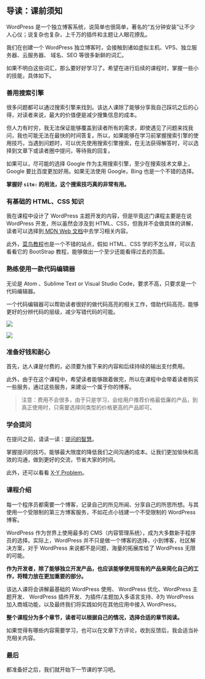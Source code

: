 ## 导读：课前须知

WordPress 是一个独立博客系统，说简单也很简单，著名的“五分钟安装”让不少人心仪；说复杂也复杂，上千万的插件和主题让人眼花撩乱。

我们在创建一个 WordPress 独立博客时，会接触到诸如虚拟主机、VPS、独立服务器、云服务器、 域名、SEO 等很多新鲜的词汇。

如果不明白这些词汇，那么要好好学习了。希望在进行后续的课程时，掌握一些小的技能，具体如下。

### 善用搜索引擎

很多问题都可以通过搜索引擎来找到。该达人课除了能够分享我自己踩坑之后的心得，对读者来说，最大的价值便是减少搜集信息的成本。

但人力有时穷，我无法保证能够覆盖到读者所有的需求，即使遇见了问题来找我问，我也可能无法在最快的时间答复。所以，如果能够在学习前掌握搜索引擎的使用技巧，当遇到问题时，可以优先使用搜索引擎搜索，在无法获得解答时，可以选择到文章下或读者圈中提问，等待我的回复。

如果可以，尽可能的选择 Google 作为主用搜索引擎，至少在搜索技术文章上，Google 要比百度更加好用。如果无法使用 Google，Bing 也是一个不错的选择。

**掌握好 `site:` 的用法，这个搜索技巧真的非常有用。**

### 有基础的 HTML、CSS 知识

我在课程中设计了 WordPress 主题开发的内容，但是毕竟这门课程主要是在说 WordPress 开发，所以虽然会涉及到 HTML、CSS，但我并不会做具体的讲解，读者可以选择到[ MDN Web 文档](https://developer.mozilla.org/zh-CN/)中去学习相关内容。

此外，[菜鸟教程](http://www.runoob.com/)也是一个不错的站点，假如 HTML、CSS 学的不怎么样，可以去看看它的 BootStrap 教程，能够做出一个至少还能看得过去的页面。

### 熟练使用一款代码编辑器

无论是 Atom 、Sublime Text or Visual Studio Code，要求不高，只要求是一个代码编辑器。

一个代码编辑器可以帮助读者很好的做代码高亮的相关工作，借助代码高亮，能够更好的分辨代码的层级，减少写错代码的可能。

![](https://postimg.aliavv.com/mbp/dhbap.jpg)

![](https://postimg.aliavv.com/mbp/7dlna.jpg)

### 准备好钱和耐心

首先，达人课是付费的，必须要为接下来的内容和后续持续的输出支付费用。

此外，由于在这个课程中，希望读者能够跟着做完，所以在课程中会带着读者购买一些服务，通过这些服务，来建设一个属于你的博客。

>注意：费用不会很多，由于只是学习，会给用户推荐价格最低廉的产品，到真正使用时，只需要选择同类型的价格更高的产品即可。

### 学会提问

在提问之前，请读一读：[提问的智慧](http://www.dianbo.org/9238/stone/tiwendezhihui.htm)。

掌握提问的技巧，能够最大限度的降低我们之间沟通的成本。让我们更加愉快和高效的沟通，做到更好的交流，节省大家的时间。

此外，还可以看看 [X-Y Problem](https://coolshell.cn/articles/10804.html)。

### 课程介绍

每一个程序员都需要一个博客，记录自己的所见所闻、分享自己的所思所想。与其使用一个受限制的第三方博客服务，不如花点小钱建一个不受限制的 WordPress 博客。

WordPress 作为世界上使用最多的 CMS（内容管理系统），成为大多数新手程序员的选择。实际上，WordPress 并不只是做一个博客的选择，小到博客，社区解决方案，对于 WordPress 来说都不是问题，海量的拓展库给了 WordPress 无限的可能。

**作为开发者，除了能够独立开发产品，也应该能够使用现有的产品来简化自己的工作，将精力放在更加重要的部分。**
 
该达人课将会讲解最基础的 WordPress 使用、 WordPress 优化、WordPress 主题开发、 WordPress 插件开发、为插件/主题加入多语言支持、∂为 WordPress 加入商城功能，以及最终我们将实践如何在其他应用中接入 WordPress。

**整个课程分为多个章节，读者可以根据自己的情况，选择合适的章节阅读。**

如果觉得有哪些内容需要学习，也可以在文章下方评论，收到反馈后，我会适当补充相关内容。

### 最后

都准备好之后，我们就开始下一节课的学习吧。
